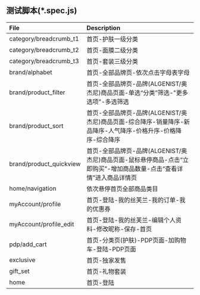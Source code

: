 ## 测试脚本(*.spec.js)

File | Description |
:--- | :---------- |
category/breadcrumb_t1 | 首页-护肤一级分类
category/breadcrumb_t2 | 首页-面膜二级分类
category/breadcrumb_t3 | 首页-套装三级分类
brand/alphabet  |   首页-全部品牌页-依次点击字母表字母
brand/product_filter  |   首页-全部品牌页-品牌(ALGENIST/奥杰尼)商品页面-单选“分类”筛选-"更多选项"-多选筛选
brand/product_sort  |   首页-全部品牌页-品牌(ALGENIST/奥杰尼)商品页面-综合降序-销量降序-新品降序-人气降序-价格升序-价格降序-综合降序
brand/product_quickview  |   首页-全部品牌页-品牌(ALGENIST/奥杰尼)商品页面-鼠标悬停商品-点击“立即购买”-增加商品数量-点击“查看详情”进入商品详情页
home/navigation | 依次悬停首页全部商品类目
myAccount/profile | 首页-登陆-我的丝芙兰-我的订单-我的优惠券
myAccount/profile_edit | 首页-登陆-我的丝芙兰-编辑个人资料-修改昵称-保存-首页
pdp/add_cart | 首页-分类页(护肤)-PDP页面-加购物车-登陆-PDP页面
exclusive | 首页-独家发售
gift_set | 首页-礼物套装
home | 首页-登陆

